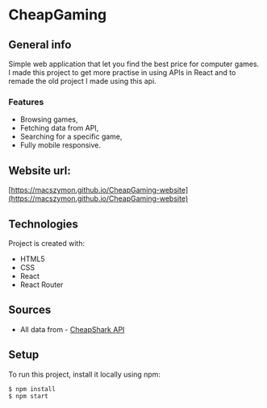 # CheapGaming

## General info
Simple web application that let you find the best price for computer games. I made this project to get more practise in using APIs in React and to remade the old project I made using this api.
### Features
* Browsing games,
* Fetching data from API,
* Searching for a specific game,
* Fully mobile responsive.

## Website url:
[https://macszymon.github.io/CheapGaming-website](https://macszymon.github.io/CheapGaming-website)
 
## Technologies
Project is created with:
* HTML5
* CSS
* React
* React Router

## Sources
* All data from - [CheapShark API](https://apidocs.cheapshark.com/)
 
## Setup
To run this project, install it locally using npm:
```
$ npm install
$ npm start
```
